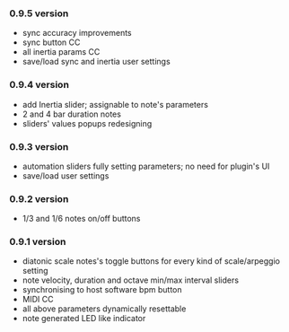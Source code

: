 ### 0.9.5 version

- sync accuracy improvements
- sync button CC
- all inertia params CC
- save/load sync and inertia user settings

### 0.9.4 version

- add Inertia slider; assignable to note's parameters
- 2 and 4 bar duration notes
- sliders' values popups redesigning

### 0.9.3 version

- automation sliders fully setting parameters; no need for plugin's UI 
- save/load user settings

### 0.9.2 version

- 1/3 and 1/6 notes on/off buttons

### 0.9.1 version

- diatonic scale notes's toggle buttons for every kind of scale/arpeggio setting
- note velocity, duration and octave min/max interval sliders
- synchronising to host software bpm button
- MIDI CC
- all above parameters dynamically resettable
- note generated LED like indicator 
